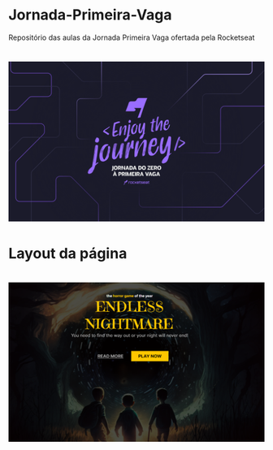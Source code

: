 # Jornada-Primeira-Vaga
Repositório das aulas da Jornada Primeira Vaga ofertada pela Rocketseat

<h1 align="center">
    <img alt="banner" src="Wallpaper- 2560x1600.png" width="700px" />
</h1>

# Layout da página
<h1 align="center">
    <img alt="banner" src="image.png" width="700px" />
</h1>



